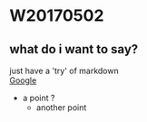 # W20170502
## what do i want to say? <br>

just have a 'try' of markdown <br>
[Google](http://www.google.com) <br>

* a point ?
  * another point

